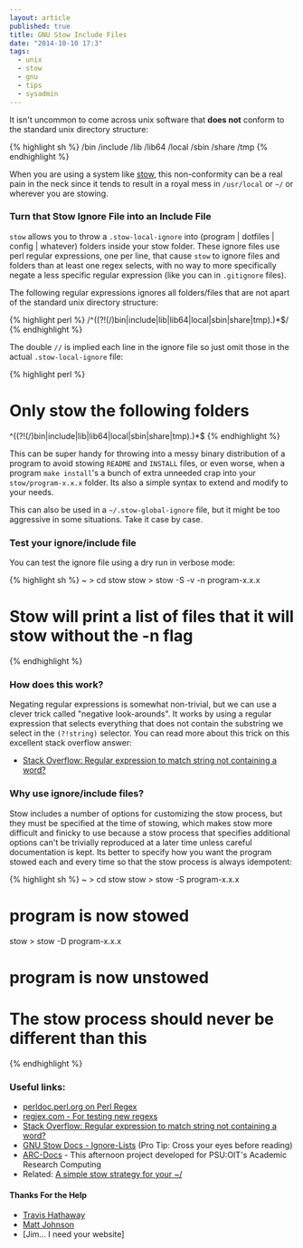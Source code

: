 ```yaml
---
layout: article
published: true
title: GNU Stow Include Files
date: "2014-10-10 17:3"
tags:
  - unix
  - stow
  - gnu
  - tips
  - sysadmin
---
```


It isn't uncommon to come across unix software that **does not** conform to the standard unix directory structure:

{% highlight sh %}
/bin
/include
/lib
/lib64
/local
/sbin
/share
/tmp
{% endhighlight %}

When you are using a system like [stow](http://www.gnu.org/software/stow/), this non-conformity can be a real pain in the neck since it tends to result in a royal mess in `/usr/local` or `~/` or wherever you are stowing.

### Turn that Stow Ignore File into an Include File

`stow` allows you to throw a `.stow-local-ignore` into (program | dotfiles | config | whatever) folders inside your stow folder.  These ignore files use perl regular expressions, one per line, that cause `stow` to ignore files and folders than at least one regex selects, with no way to more specifically negate a less specific regular expression (like you can in `.gitignore` files).

The following regular expressions ignores all folders/files that are not apart of the standard unix directory structure:

{% highlight perl %}
/^((?!(\/)bin|include|lib|lib64|local|sbin|share|tmp).)*$/
{% endhighlight %}

The double `//` is implied each line in the ignore file so just omit those in the actual `.stow-local-ignore` file:

{% highlight perl %}
# Only stow the following folders
^((?!(\/)bin|include|lib|lib64|local|sbin|share|tmp).)*$
{% endhighlight %}

This can be super handy for throwing into a messy binary distribution of a program to avoid stowing `README` and `INSTALL` files, or even worse, when a program `make install`'s a bunch of extra unneeded crap into your `stow/program-x.x.x` folder.  Its also a simple syntax to extend and modify to your needs.

This can also be used in a `~/.stow-global-ignore` file, but it might be too aggressive in some situations.  Take it case by case.

### Test your ignore/include file

You can test the ignore file using a dry run in verbose mode:

{% highlight sh %}
~ > cd stow
stow > stow -S -v -n program-x.x.x
# Stow will print a list of files that it will stow without the -n flag
{% endhighlight %}

### How does this work?

Negating regular expressions is somewhat non-trivial, but we can use a clever trick called "negative look-arounds".  It works by using a regular expression that selects everything that does not contain the substring we select in the `(?!string)` selector.  You can read more about this trick on this excellent stack overflow answer:

- [Stack Overflow: Regular expression to match string not containing a word?](http://stackoverflow.com/a/406408/1287889)

### Why use ignore/include files?

Stow includes a number of options for customizing the stow process, but they must be specified at the time of stowing, which makes stow more difficult and finicky to use because a stow process that specifies additional options can't be trivially reproduced at a later time unless careful documentation is kept.  Its better to specify how you want the program stowed each and every time so that the stow process is always idempotent:

{% highlight sh %}
~ > cd stow
stow > stow -S program-x.x.x
# program is now stowed
stow > stow -D program-x.x.x
# program is now unstowed
# The stow process should never be different than this
{% endhighlight %}

### Useful links:

- [perldoc.perl.org on Perl Regex](http://perldoc.perl.org/perlretut.html#Grouping-things-and-hierarchical-matching)
- [regjex.com - For testing new regexs](http://regjex.com)
- [Stack Overflow: Regular expression to match string not containing a word?](http://stackoverflow.com/questions/406230/regular-expression-to-match-string-not-containing-a-word)
- [GNU Stow Docs - Ignore-Lists](http://www.gnu.org/software/stow/manual/stow.html#Ignore-Lists) (Pro Tip:  Cross your eyes before reading)
- [ARC-Docs](http://arc-docs.readthedocs.org/en/latest/linux-clusters.html) - This afternoon project developed for PSU:OIT's Academic Research Computing
- Related: [A simple stow strategy for your ~/](http://bret.io/2014/08/25/managing-programs-in-unix-userland/)

#### Thanks For the Help

- [Travis Hathaway](http://travishathaway.com)
- [Matt Johnson](http://satchamo.com)
- [Jim... I need your website]
